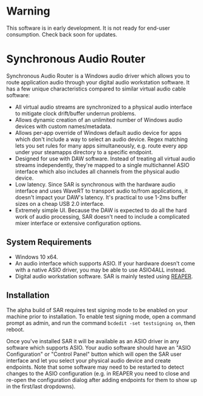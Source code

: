 # Warning

This software is in early development. It is not ready for end-user consumption.
Check back soon for updates.

# Synchronous Audio Router

Synchronous Audio Router is a Windows audio driver which allows you to route
application audio through your digital audio workstation software. It has a few
unique characteristics compared to similar virtual audio cable software:

* All virtual audio streams are synchronized to a physical audio interface to
  mitigate clock drift/buffer underrun problems.
* Allows dynamic creation of an unlimited number of Windows audio devices with
  custom names/metadata.
* Allows per-app override of Windows default audio device for apps which
  don't include a way to select an audio device. Regex matching lets you set
  rules for many apps simultaneously, e.g. route every app under your steamapps
  directory to a specific endpoint.
* Designed for use with DAW software. Instead of treating all virtual audio
  streams independently, they're mapped to a single multichannel ASIO interface
  which also includes all channels from the physical audio device.
* Low latency. Since SAR is synchronous with the hardware audio interface and
  uses WaveRT to transport audio to/from applications, it doesn't impact your
  DAW's latency. It's practical to use 1-2ms buffer sizes on a cheap USB 2.0
  interface.
* Extremely simple UI. Because the DAW is expected to do all the hard work of
  audio processing, SAR doesn't need to include a complicated mixer interface or
  extensive configuration options.

## System Requirements

* Windows 10 x64.
* An audio interface which supports ASIO. If your hardware doesn't come with a
  native ASIO driver, you may be able to use ASIO4ALL instead.
* Digital audio workstation software. SAR is mainly tested using [REAPER](http://www.reaper.fm/).

## Installation

The alpha build of SAR requires test signing mode to be enabled on your machine
prior to installation. To enable test signing mode, open a command prompt as
admin, and run the command `bcdedit -set testsigning on`, then reboot.

Once you've installed SAR it will be available as an ASIO driver in any software
which supports ASIO. Your audio software should have an "ASIO Configuration" or
"Control Panel" button which will open the SAR user interface and let you select
your physical audio device and create endpoints. Note that some software may
need to be restarted to detect changes to the ASIO configuration (e.g. in REAPER
you need to close and re-open the configuration dialog after adding endpoints
for them to show up in the first/last dropdowns).

